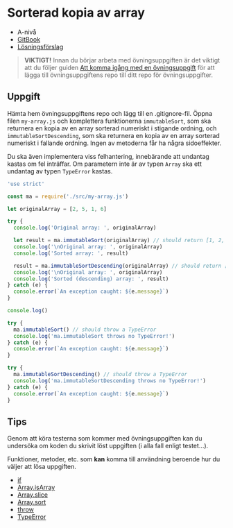 # Sorterad kopia av array

- A-nivå
- [GitBook](https://coursepress.gitbook.io/1dv021/ovningsuppgifter/del-1/a-niva/sorterad-kopia-av-array)
- [Lösningsförslag](github.com/1dv021/exercise-solution-proposals/tree/master/part-1/sorted-array-copy)


>__VIKTIGT!__ Innan du börjar arbeta med övningsuppgiften är det viktigt att du följer guiden [Att komma igång med en övningsuppgift](https://coursepress.gitbook.io/1dv021/guider/att-komma-igang-med-en-ovningsuppgift) för att lägga till övningsuppgiftens repo till ditt repo för övningsuppgifter.

## Uppgift

Hämta hem övningsuppgiftens repo och lägg till en .gitignore-fil. Öppna filen `my-array.js` och komplettera funktionerna `immutableSort`, som ska returnera en kopia av en array sorterad numeriskt i stigande ordning, och `immutableSortDescending`, som ska returnera en kopia av en array sorterad numeriskt i fallande ordning. Ingen av metoderna får ha några sidoeffekter.

Du ska även implementera viss felhantering, innebärande att undantag kastas om fel inträffar. Om parametern inte är av typen `Array` ska ett undantag av typen `TypeError` kastas.

```js
'use strict'

const ma = require('./src/my-array.js')

let originalArray = [2, 5, 1, 6]

try {
  console.log('Original array: ', originalArray)

  let result = ma.immutableSort(originalArray) // should return [1, 2, 5, 6]
  console.log('\nOriginal array: ', originalArray)
  console.log('Sorted array: ', result)

  result = ma.immutableSortDescending(originalArray) // should return [6, 5, 2, 1]
  console.log('\nOriginal array: ', originalArray)
  console.log('Sorted (descending) array: ', result)
} catch (e) {
  console.error(`An exception caught: ${e.message}`)
}

console.log()

try {
  ma.immutableSort() // should throw a TypeError
  console.log('ma.immutableSort throws no TypeError!')
} catch (e) {
  console.error(`An exception caught: ${e.message}`)
}

try {
  ma.immutableSortDescending() // should throw a TypeError
  console.log('ma.immutableSortDescending throws no TypeError!')
} catch (e) {
  console.error(`An exception caught: ${e.message}`)
}
```

## Tips

Genom att köra testerna som kommer med övningsuppgiften kan du undersöka om koden du skrivit löst uppgiften (i alla fall enligt testet...).

Funktioner, metoder, etc. som __kan__ komma till användning beroende hur du väljer att lösa uppgiften.

- [if](https://developer.mozilla.org/en-US/docs/Web/JavaScript/Reference/Statements/if...else)
- [Array.isArray](https://developer.mozilla.org/en-US/docs/Web/JavaScript/Reference/Global_Objects/Array/isArray)
- [Array.slice](https://developer.mozilla.org/en-US/docs/Web/JavaScript/Reference/Global_Objects/Array/slice)
- [Array.sort](https://developer.mozilla.org/en-US/docs/Web/JavaScript/Reference/Global_Objects/Array/sort)
- [throw](https://developer.mozilla.org/en-US/docs/Web/JavaScript/Reference/Statements/throw)
- [TypeError](https://developer.mozilla.org/en-US/docs/Web/JavaScript/Reference/Global_Objects/TypeError)
